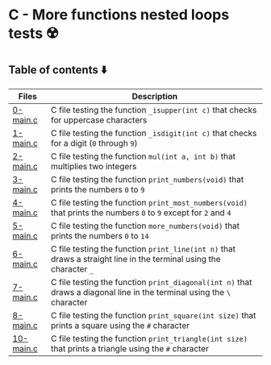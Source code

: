 # C - More functions nested loops tests :radioactive:

## Table of contents :arrow_down:
Files | Description
----- | -----------
[0-main.c](./0-main.c) | C file testing the function `_isupper(int c)` that checks for uppercase characters
[1-main.c](./1-main.c) | C file testing the function `_isdigit(int c)` that checks for a digit (`0` through `9`)
[2-main.c](./2-main.c) | C file testing the function `mul(int a, int b)` that multiplies two integers
[3-main.c](./3-main.c) | C file testing the function `print_numbers(void)` that prints the numbers `0` to `9`
[4-main.c](./4-main.c) | C file testing the function `print_most_numbers(void)` that prints the numbers `0` to `9` except for `2` and `4`
[5-main.c](./5-main.c) | C file testing the function `more_numbers(void)` that prints the numbers `0` to `14`
[6-main.c](./6-main.c) | C file testing the function `print_line(int n)`  that draws a straight line in the terminal using the character `_`
[7-main.c](./7-main.c) | C file testing the function `print_diagonal(int n)` that draws a diagonal line in the terminal using the `\` character
[8-main.c](./8-main.c) | C file testing the function `print_square(int size)` that prints a square using the `#` character
[10-main.c](./10-main.c) | C file testing the function `print_triangle(int size)` that prints a triangle using the `#` character
